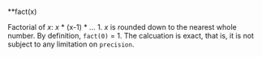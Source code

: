 **fact(x)

Factorial of _x_: _x_ * (x-1) * ... 1.  _x_ is rounded down to the nearest whole number. By definition, `fact(0)` = 1. The calcuation is exact, that is,
it is not subject to any limitation on `precision`.

